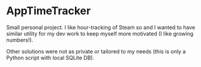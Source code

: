 # AppTimeTracker

Small personal project.
I like hour-tracking of Steam so and I wanted to have similar utility for my dev work to keep 
myself more motivated (I like growing numbers!).  
  
Other solutions were not as private or tailored to my needs (this is only a Python script with local SQLite DB). 
